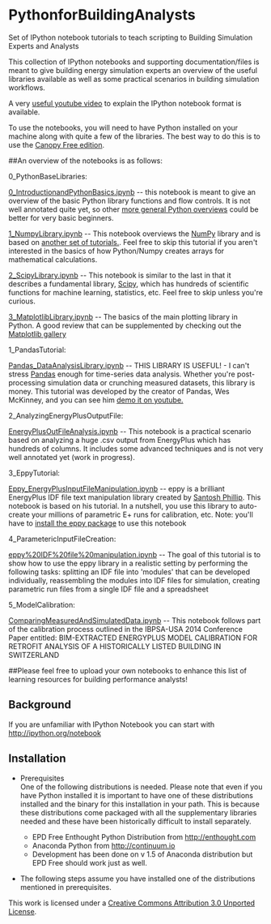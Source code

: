 PythonforBuildingAnalysts
=========================

Set of IPython notebook tutorials to teach scripting to Building Simulation Experts and Analysts

This collection of IPython notebooks and supporting documentation/files is meant to give building energy simulation experts an overview of the useful libraries available as well as some practical scenarios in building simulation workflows.

A very [useful youtube video](https://www.youtube.com/watch?v=H6dLGQw9yFQ) to explain the IPython notebook format is available.

To use the notebooks, you will need to have Python installed on your machine along with quite a few of the libraries. The best way to do this is to use the [Canopy Free edition](https://www.enthought.com/products/canopy/).

##An overview of the notebooks is as follows:

0_PythonBaseLibraries:

[0_IntroductionandPythonBasics.ipynb](http://nbviewer.ipython.org/github/cmiller8/PythonforBuildingAnalysts/blob/master/0_PythonBaseLibraries/0_IntroductionandPythonBasics.ipynb) -- this notebook is meant to give an overview of the basic Python library functions and flow controls. It is not well annotated quite yet, so other [more general Python overviews](https://www.youtube.com/watch?v=gGKd19EtmqY&list=PLFD8B7CCCDB784595) could be better for very basic beginners.

[1_NumpyLibrary.ipynb](http://nbviewer.ipython.org/github/cmiller8/PythonforBuildingAnalysts/blob/master/0_PythonBaseLibraries/1_NumpyLibrary.ipynb) -- This notebook overviews the [NumPy](http://www.numpy.org/) library and is based on [another set of tutorials.](https://github.com/jrjohansson/scientific-python-lectures). Feel free to skip this tutorial if you aren't interested in the basics of how Python/Numpy creates arrays for mathematical calculations.

[2_ScipyLibrary.ipynb](http://nbviewer.ipython.org/github/cmiller8/PythonforBuildingAnalysts/blob/master/0_PythonBaseLibraries/2_ScipyLibrary.ipynb) -- This notebook is similar to the last in that it describes a fundamental library, [Scipy](http://www.scipy.org/), which has hundreds of scientific functions for machine learning, statistics, etc. Feel free to skip unless you're curious.

[3_MatplotlibLibrary.ipynb](http://nbviewer.ipython.org/github/cmiller8/PythonforBuildingAnalysts/blob/master/0_PythonBaseLibraries/3_MatplotlibLibrary.ipynb) -- The basics of the main plotting library in Python. A good review that can be supplemented by checking out the [Matplotlib gallery](http://matplotlib.org/gallery.html)

1_PandasTutorial:

[Pandas_DataAnalysisLibrary.ipynb](http://nbviewer.ipython.org/github/cmiller8/PythonforBuildingAnalysts/blob/master/1_PandasTutorial/Pandas_DataAnalysisLibrary.ipynb) -- THIS LIBRARY IS USEFUL! - I can't stress [Pandas](http://pandas.pydata.org/) enough for time-series data analysis. Whether you're post-processing simulation data or crunching measured datasets, this library is money. This tutorial was developed by the creator of Pandas, Wes McKinney, and you can see him [demo it on youtube.](https://www.youtube.com/watch?v=w26x-z-BdWQ&feature=youtu.be)

2_AnalyzingEnergyPlusOutputFile:

[EnergyPlusOutFileAnalysis.ipynb](http://nbviewer.ipython.org/github/cmiller8/PythonforBuildingAnalysts/blob/master/2_AnalyzingEnergyPlusOutputFile/EnergyPlusOutFileAnalysis.ipynb) -- This notebook is a practical scenario based on analyzing a huge .csv output from EnergyPlus which has hundreds of columns. It includes some advanced techniques and is not very well annotated yet (work in progress).

3_EppyTutorial:

[Eppy_EnergyPlusInputFileManipulation.ipynb](http://nbviewer.ipython.org/github/cmiller8/PythonforBuildingAnalysts/blob/master/3_EppyTutorial/Eppy_EnergyPlusInputFileManipulation.ipynb) -- eppy is a brilliant EnergyPlus IDF file text manipulation library created by [Santosh Phillip](https://github.com/santoshphilip). This notebook is based on his tutorial. In a nutshell, you use this library to auto-create your millions of parametric E+ runs for calibration, etc. Note: you'll have to [install the eppy package](https://pypi.python.org/pypi/eppy/0.4.6) to use this notebook

4_ParametericInputFileCreation:

[eppy%20IDF%20file%20manipulation.ipynb](http://nbviewer.ipython.org/github/cmiller8/PythonforBuildingAnalysts/blob/master/4_ParametericInputFileCreation/eppy%20IDF%20file%20manipulation.ipynb) -- The goal of this tutorial is to show how to use the eppy library in a realistic setting by performing the following tasks: splitting an IDF file into 'modules' that can be developed individually, reassembling the modules into IDF files for simulation, creating parametric run files from a single IDF file and a spreadsheet

5_ModelCalibration:

[ComparingMeasuredAndSimulatedData.ipynb](http://nbviewer.ipython.org/github/cmiller8/PythonforBuildingAnalysts/blob/master/5_ModelCalibration/ComparingMeasuredAndSimulatedData.ipynb) -- This notebook follows part of the calibration process outlined in the IBPSA-USA 2014 Conference Paper entitled: BIM-EXTRACTED ENERGYPLUS MODEL CALIBRATION FOR RETROFIT ANALYSIS OF A HISTORICALLY LISTED BUILDING IN SWITZERLAND

<!--08-Scenarios - An eppy Scenario -- haven't had the time to create this yet. Santosh, perhaps you have a more implemented example-->

<!--[09-Scenarios - Measured Data Visualization and R Integration.ipynb](http://nbviewer.ipython.org/github/cmiller8/PythonforBuildingAnalysts/blob/master/09-Scenarios%20-%20Measured%20Data%20Visualization%20and%20R%20Integration.ipynb) -- A big .csv file (80+ MB) from a real chilled water plant is loaded, visualized, and some of the data is passed to R to fit an ARIMA model (psuedo-successfully)-->

<!--[10-Scenarios - VRV Performance Curve Maker.ipynb](http://nbviewer.ipython.org/github/cmiller8/PythonforBuildingAnalysts/blob/master/10-Scenarios%20-%20VRV%20Performance%20Curve%20Maker.ipynb) -- A super crude notebook with code I used to create VRV performance curve coefficients for EnergyPlus from raw manufacturer data. Its sort of an advanced and obscure notebook.-->

##Please feel free to upload your own notebooks to enhance this list of learning resources for building performance analysts!

Background  
----------

If you are unfamiliar with IPython Notebook you can start with http://ipython.org/notebook


Installation  
------------

* Prerequisites  
One of the following distributions is needed. Please note that even if you have Python installed it is important to have one of these distributions installed and the binary for this installation in your path. This is because these distributions come packaged with all the supplementary libraries needed and these have been historically difficult to install separately.

  * EPD Free Enthought Python Distribution from http://enthought.com
  * Anaconda Python from http://continuum.io
  * Development has been done on v 1.5 of Anaconda distribution but EPD Free should work just as well.

* The following steps assume you have installed one of the distributions mentioned in prerequisites.

This work is licensed under a [Creative Commons Attribution 3.0 Unported License](http://creativecommons.org/licenses/by/3.0/).
